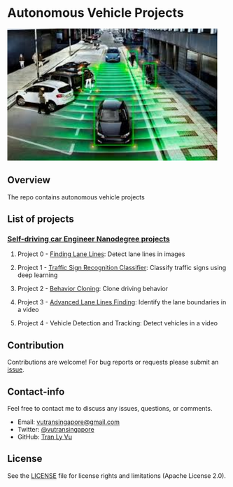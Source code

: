 # **Autonomous Vehicle Projects**

<img src="img/self-driving-car.jpg" width="480" alt="Combined Image" />

Overview
---
The repo contains autonomous vehicle projects

List of projects
---

### [Self-driving car Engineer Nanodegree projects](https://www.udacity.com/course/self-driving-car-engineer-nanodegree--nd013) 

1. Project 0 - [Finding Lane Lines](http://nbviewer.jupyter.org/gist/tranlyvu/df59fa9ea4a18f373947ca5c04bec801): Detect lane lines in images 

2. Project 1 - [Traffic Sign Recognition Classifier](http://nbviewer.jupyter.org/gist/tranlyvu/83ae4a2ef68908f33b3c4f3d11b1e374): Classify traffic signs using deep learning

3. Project 2 - [Behavior Cloning](http://nbviewer.jupyter.org/gist/tranlyvu/671c4e258dcc5535f27e458e346c64e9): Clone driving behavior

4. Project 3 - [Advanced Lane Lines Finding](http://nbviewer.jupyter.org/gist/tranlyvu/29291e0ec5d644d672c7a55eb0a3f026): Identify the lane boundaries in a video

5. Project 4 - Vehicle Detection and Tracking: Detect vehicles in a video

Contribution
---
Contributions are welcome! For bug reports or requests please submit an [issue](https://github.com/tranlyvu/autonomous-vehicle-projects/issues).

Contact-info
---
Feel free to contact me to discuss any issues, questions, or comments.
*  Email: vutransingapore@gmail.com
*  Twitter: [@vutransingapore](https://twitter.com/vutransingapore)
*  GitHub: [Tran Ly Vu](https://github.com/tranlyvu)

License
---
See the [LICENSE](https://github.com/tranlyvu/autonomous-vehicle-projects/blob/master/LICENSE) file for license rights and limitations (Apache License 2.0).